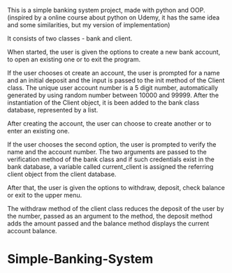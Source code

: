 This is a simple banking system project, made with python and OOP. (inspired by a online course about python on Udemy, it has the same idea and some similarities, but my version of implementation)

It consists of two classes - bank and client. 

When started, the user is given the options to create a new bank account, to open an existing one or to exit the program.

If the user chooses ot create an account, the user is prompted for a name and an initial deposit and the input is passed to the init method of the Client class. The unique user account number is a 5 digit number, automatically generated by using random number between 10000 and 99999. After the instantiation of the Client object, it is been added to the bank class database, represented by a list.

After creating the account, the user can choose to create another or to enter an existing one. 

If the user chooses the second option, the user is prompted to verify the name and the account number. The two arguments are passed to the verification method of the bank class and if such credentials exist in the bank database, a variable called current_client is assigned the referring client object from the client database.

After that, the user is given the options to withdraw, deposit, check balance or exit to the upper menu. 

The withdraw method of the client class reduces the deposit of the user by the number, passed as an argument to the method, the deposit method adds the amount passed and the balance method displays the current account balance.

# Simple-Banking-System
